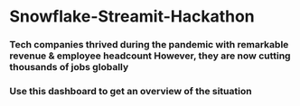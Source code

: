 # Snowflake-Streamit-Hackathon
 
### Tech companies thrived during the pandemic with remarkable revenue & employee headcount However, they are now cutting thousands of jobs globally

### Use this dashboard to get an overview of the situation
